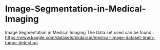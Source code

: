 # Image-Segmentation-in-Medical-Imaging
Image Segmentation in Medical Imaging
The Data set used can be found : https://www.kaggle.com/datasets/pkdarabi/medical-image-dataset-brain-tumor-detection
